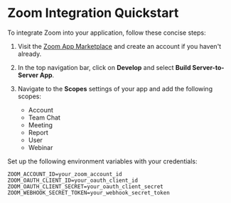 # Zoom Integration Quickstart

To integrate Zoom into your application, follow these concise steps:

1. Visit the [Zoom App Marketplace](https://marketplace.zoom.us/) and create an account if you haven't already.

2. In the top navigation bar, click on **Develop** and select **Build Server-to-Server App**.

3. Navigate to the **Scopes** settings of your app and add the following scopes:
   - Account
   - Team Chat
   - Meeting
   - Report
   - User
   - Webinar

Set up the following environment variables with your credentials:

```
ZOOM_ACCOUNT_ID=your_zoom_account_id
ZOOM_OAUTH_CLIENT_ID=your_oauth_client_id
ZOOM_OAUTH_CLIENT_SECRET=your_oauth_client_secret
ZOOM_WEBHOOK_SECRET_TOKEN=your_webhook_secret_token
```

